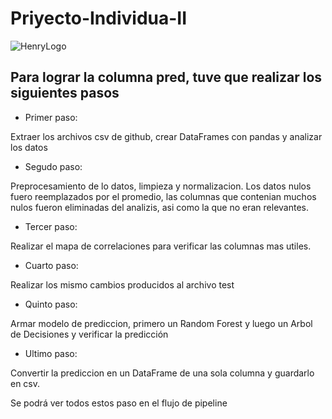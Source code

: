 # Priyecto-Individua-II
![HenryLogo](https://d31uz8lwfmyn8g.cloudfront.net/Assets/logo-henry-white-lg.png)

## Para lograr la columna pred, tuve que realizar los siguientes pasos

* Primer paso:

Extraer los archivos csv de github, crear DataFrames con pandas y analizar los datos

* Segudo paso:

Preprocesamiento de lo datos, limpieza y normalizacion. Los datos nulos fuero reemplazados por el promedio, las columnas que contenian muchos nulos fueron eliminadas del analizis, asi como la que no eran relevantes.

* Tercer paso:

Realizar el mapa de correlaciones para verificar las columnas mas utiles.

* Cuarto paso:

Realizar los mismo cambios producidos al archivo test

* Quinto paso:

Armar modelo de prediccion, primero un Random Forest y luego un Arbol de Decisiones y verificar la predicción 

* Ultimo paso:

Convertir la prediccion en un DataFrame de una sola columna y guardarlo en csv.

Se podrá ver todos estos paso en el flujo de pipeline
